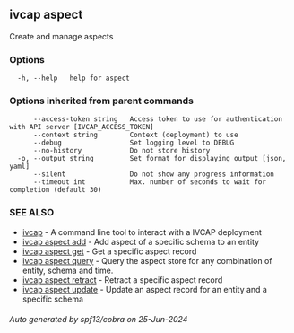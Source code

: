 ## ivcap aspect

Create and manage aspects

### Options

```
  -h, --help   help for aspect
```

### Options inherited from parent commands

```
      --access-token string   Access token to use for authentication with API server [IVCAP_ACCESS_TOKEN]
      --context string        Context (deployment) to use
      --debug                 Set logging level to DEBUG
      --no-history            Do not store history
  -o, --output string         Set format for displaying output [json, yaml]
      --silent                Do not show any progress information
      --timeout int           Max. number of seconds to wait for completion (default 30)
```

### SEE ALSO

* [ivcap](ivcap.md)	 - A command line tool to interact with a IVCAP deployment
* [ivcap aspect add](ivcap_aspect_add.md)	 - Add aspect of a specific schema to an entity
* [ivcap aspect get](ivcap_aspect_get.md)	 - Get a specific aspect record
* [ivcap aspect query](ivcap_aspect_query.md)	 - Query the aspect store for any combination of entity, schema and time.
* [ivcap aspect retract](ivcap_aspect_retract.md)	 - Retract a specific aspect record
* [ivcap aspect update](ivcap_aspect_update.md)	 - Update an aspect record for an entity and a specific schema

###### Auto generated by spf13/cobra on 25-Jun-2024
